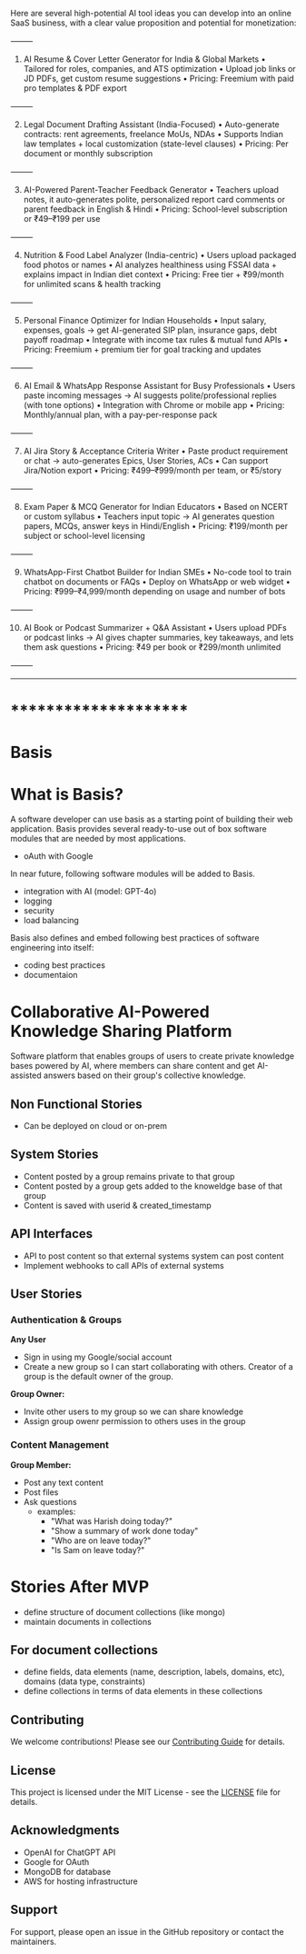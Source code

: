 Here are several high-potential AI tool ideas you can develop into an online SaaS business, with a clear value proposition and potential for monetization:

⸻

1. AI Resume & Cover Letter Generator for India & Global Markets
	•	Tailored for roles, companies, and ATS optimization
	•	Upload job links or JD PDFs, get custom resume suggestions
	•	Pricing: Freemium with paid pro templates & PDF export

⸻

2. Legal Document Drafting Assistant (India-Focused)
	•	Auto-generate contracts: rent agreements, freelance MoUs, NDAs
	•	Supports Indian law templates + local customization (state-level clauses)
	•	Pricing: Per document or monthly subscription

⸻

3. AI-Powered Parent-Teacher Feedback Generator
	•	Teachers upload notes, it auto-generates polite, personalized report card comments or parent feedback in English & Hindi
	•	Pricing: School-level subscription or ₹49–₹199 per use

⸻

4. Nutrition & Food Label Analyzer (India-centric)
	•	Users upload packaged food photos or names
	•	AI analyzes healthiness using FSSAI data + explains impact in Indian diet context
	•	Pricing: Free tier + ₹99/month for unlimited scans & health tracking

⸻

5. Personal Finance Optimizer for Indian Households
	•	Input salary, expenses, goals → get AI-generated SIP plan, insurance gaps, debt payoff roadmap
	•	Integrate with income tax rules & mutual fund APIs
	•	Pricing: Freemium + premium tier for goal tracking and updates

⸻

6. AI Email & WhatsApp Response Assistant for Busy Professionals
	•	Users paste incoming messages → AI suggests polite/professional replies (with tone options)
	•	Integration with Chrome or mobile app
	•	Pricing: Monthly/annual plan, with a pay-per-response pack

⸻

7. AI Jira Story & Acceptance Criteria Writer
	•	Paste product requirement or chat → auto-generates Epics, User Stories, ACs
	•	Can support Jira/Notion export
	•	Pricing: ₹499–₹999/month per team, or ₹5/story

⸻

8. Exam Paper & MCQ Generator for Indian Educators
	•	Based on NCERT or custom syllabus
	•	Teachers input topic → AI generates question papers, MCQs, answer keys in Hindi/English
	•	Pricing: ₹199/month per subject or school-level licensing

⸻

9. WhatsApp-First Chatbot Builder for Indian SMEs
	•	No-code tool to train chatbot on documents or FAQs
	•	Deploy on WhatsApp or web widget
	•	Pricing: ₹999–₹4,999/month depending on usage and number of bots

⸻

10. AI Book or Podcast Summarizer + Q&A Assistant
	•	Users upload PDFs or podcast links → AI gives chapter summaries, key takeaways, and lets them ask questions
	•	Pricing: ₹49 per book or ₹299/month unlimited

⸻




---
# ********************

# Basis


# What is Basis?
A software developer can use basis as a starting point of building their web application. Basis provides several ready-to-use out of box software modules that are needed by most applications.  
- oAuth with Google

In near future, following software modules will be added to Basis.
- integration with AI (model: GPT-4o)
- logging
- security
- load balancing

Basis also defines and embed following best practices of software engineering into itself:
- coding best practices 
- documentaion


# Collaborative AI-Powered Knowledge Sharing Platform

Software platform that enables groups of users to create private knowledge bases powered by AI, where members can share content and get AI-assisted answers based on their group's collective knowledge.

## Non Functional Stories
- Can be deployed on cloud or on-prem

## System Stories
- Content posted by a group remains private to that group
- Content posted by a group gets added to the knoweldge base of that group
- Content is saved with userid & created_timestamp

## API Interfaces
- API to post content so that external systems system can post content
- Implement webhooks to call APIs of external systems

## User Stories

### Authentication & Groups

**Any User**
- Sign in using my Google/social account
- Create a new group so I can start collaborating with others. Creator of a group is the default owner of the group.

**Group Owner:**
- Invite other users to my group so we can share knowledge
- Assign group owenr permission to others uses in the group 


### Content Management
**Group Member:**  
- Post any text content
- Post files
- Ask questions
  - examples: 
    - "What was Harish doing today?"
    - "Show a summary of work done today"
    - "Who are on leave today?"
    - "Is Sam on leave today?" 

# Stories After MVP
- define structure of document collections (like mongo)
- maintain documents in collections

## For document collections
- define fields, data elements (name, description, labels, domains, etc), domains (data type, constraints)
- define collections in terms of data elements in these collections 


## Contributing

We welcome contributions! Please see our [Contributing Guide](CONTRIBUTING.md) for details.

## License

This project is licensed under the MIT License - see the [LICENSE](LICENSE) file for details.

## Acknowledgments

- OpenAI for ChatGPT API
- Google for OAuth
- MongoDB for database
- AWS for hosting infrastructure

## Support

For support, please open an issue in the GitHub repository or contact the maintainers.


